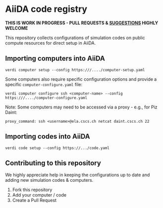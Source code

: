 # AiiDA code registry

**THIS IS WORK IN PROGRESS - PULL REQUESTS & [SUGGESTIONS](https://github.com/aiidateam/aiida-code-registry/issues) HIGHLY WELCOME**

This repository collects configurations of simulation codes on public compute resources for direct setup in AiiDA.

## Importing computers into AiiDA

```
verdi computer setup --config https:///..../computer-setup.yaml
```

Some computers also require specific configuration options and provide a specific `computer-configure.yaml` file:

```
verdi computer configure ssh <computer-name> --config https:///..../computer-configure.yaml
```

Note: Some computers may need to be accessed via a proxy - e.g., for Piz Daint: 
```
proxy_command: ssh <username>@ela.cscs.ch netcat daint.cscs.ch 22
```

## Importing codes into AiiDA
```
verdi code setup --config https://.../code.yaml
```

## Contributing to this repository

We highly appreciate help in keeping the configurations up to date and adding new simulation codes & computers.

 1. Fork this repository
 2. Add your computer / code
 3. Create a Pull Request
